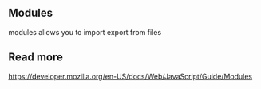 

## Modules

modules allows you to import export from files

## Read more

https://developer.mozilla.org/en-US/docs/Web/JavaScript/Guide/Modules